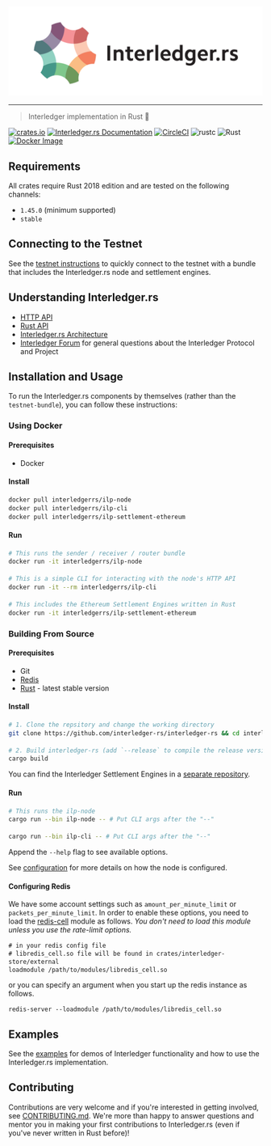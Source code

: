 <p align="center">
  <img src="docs/interledger-rs.svg" width="700" alt="Interledger.rs">
</p>

---
> Interledger implementation in Rust :money_with_wings:

[![crates.io](https://img.shields.io/crates/v/interledger.svg)](https://crates.io/crates/interledger)
[![Interledger.rs Documentation](https://docs.rs/interledger/badge.svg)](https://docs.rs/interledger)
[![CircleCI](https://circleci.com/gh/interledger-rs/interledger-rs.svg?style=shield)](https://circleci.com/gh/interledger-rs/interledger-rs)
![rustc](https://img.shields.io/badge/rustc-1.39+-red.svg)
![Rust](https://img.shields.io/badge/rust-stable-Success)
[![Docker Image](https://img.shields.io/docker/pulls/interledgerrs/ilp-node.svg?maxAge=2592000)](https://hub.docker.com/r/interledgerrs/ilp-node/)

## Requirements

All crates require Rust 2018 edition and are tested on the following channels:

- `1.45.0` (minimum supported)
- `stable`

## Connecting to the Testnet

See the [testnet instructions](./docs/testnet.md) to quickly connect to the testnet with a bundle that includes the Interledger.rs node and settlement engines.

## Understanding Interledger.rs
- [HTTP API](./docs/api.md)
- [Rust API](https://docs.rs/interledger)
- [Interledger.rs Architecture](./docs/architecture.md)
- [Interledger Forum](https://forum.interledger.org) for general questions about the Interledger Protocol and Project

## Installation and Usage

To run the Interledger.rs components by themselves (rather than the `testnet-bundle`), you can follow these instructions:

### Using Docker

#### Prerequisites

- Docker

#### Install

```bash #
docker pull interledgerrs/ilp-node
docker pull interledgerrs/ilp-cli
docker pull interledgerrs/ilp-settlement-ethereum
```

#### Run

```bash #
# This runs the sender / receiver / router bundle
docker run -it interledgerrs/ilp-node

# This is a simple CLI for interacting with the node's HTTP API
docker run -it --rm interledgerrs/ilp-cli

# This includes the Ethereum Settlement Engines written in Rust
docker run -it interledgerrs/ilp-settlement-ethereum
```

### Building From Source

#### Prerequisites

- Git
- [Redis](https://redis.io/)
- [Rust](https://www.rust-lang.org/tools/install) - latest stable version

#### Install

```bash #
# 1. Clone the repsitory and change the working directory
git clone https://github.com/interledger-rs/interledger-rs && cd interledger-rs

# 2. Build interledger-rs (add `--release` to compile the release version, which is slower to compile but faster to run)
cargo build
```

You can find the Interledger Settlement Engines in a [separate repository](https://github.com/interledger-rs/settlement-engines).

#### Run

```bash #
# This runs the ilp-node
cargo run --bin ilp-node -- # Put CLI args after the "--"

cargo run --bin ilp-cli -- # Put CLI args after the "--"
```

Append the `--help` flag to see available options.

See [configuration](./docs/configuration.md) for more details on how the node is configured.

#### Configuring Redis

We have some account settings such as `amount_per_minute_limit` or `packets_per_minute_limit`. In order to enable these options, you need to load the [redis-cell](https://github.com/brandur/redis-cell) module as follows. *You don't need to load this module unless you use the rate-limit options.*

```
# in your redis config file
# libredis_cell.so file will be found in crates/interledger-store/external
loadmodule /path/to/modules/libredis_cell.so
```

or you can specify an argument when you start up the redis instance as follows.

```
redis-server --loadmodule /path/to/modules/libredis_cell.so
```

## Examples

See the [examples](./examples/README.md) for demos of Interledger functionality and how to use the Interledger.rs implementation.

## Contributing

Contributions are very welcome and if you're interested in getting involved, see [CONTRIBUTING.md](docs/CONTRIBUTING.md). We're more than happy to answer questions and mentor you in making your first contributions to Interledger.rs (even if you've never written in Rust before)!
